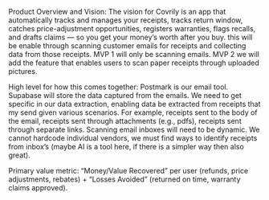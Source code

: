 Product Overview and Vision: The vision for Covrily is an app that automatically tracks and manages your receipts, tracks return window, catches price-adjustment opportunities, registers warranties, flags recalls, and drafts claims — so you get your money’s worth after you buy. this will be enable through scanning customer emails for receipts and collecting data from those receipts. MVP 1 will only be scanning emails. MVP 2 we will add the feature that enables users to scan paper receipts through uploaded pictures.

High level for how this comes together: Postmark is our email tool. Supabase will store the data captured from the emails. We need to get specific in our data extraction, enabling data be extracted from receipts that my send given various scenarios. For example, receipts sent to the body of the email, receipts sent through attachments (e.g., pdfs), receipts sent through separate links. Scanning email inboxes will need to be dynamic. We cannot hardcode individual vendors, we must find ways to identify receipts from inbox’s (maybe AI is a tool here, if there is a simpler way then also great). 

Primary value metric: “Money/Value Recovered” per user (refunds, price adjustments, rebates) + “Losses Avoided” (returned on time, warranty claims approved).
